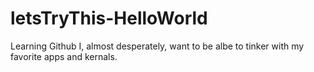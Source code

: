# letsTryThis-HelloWorld
Learning Github
I, almost desperately, want to be albe to tinker with my favorite apps and kernals.
